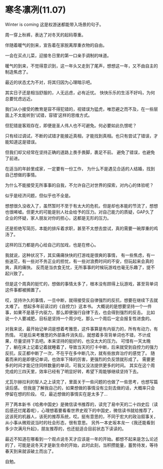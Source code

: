 # 寒冬凛冽(11.07)

Winter is coming 这是权游迷都能带入场景的句子。

周一穿上秋裤，表达了对冬天的起码尊重。

伴随着暖气的到来，宣告着在家脱离厚重衣物的自由。

一会在买点儿菜，迎接冬日里的第一口亲手调制的味道。

暖气的到来，不觉得意识到，这一年头又走到了尾声，想想这一年，又不由自主的制造焦虑了。

最近的状态尤为不对，将其归因为心理暗示吧。 

其实日子还是相当舒服的，人无远虑，必有近忧。 快快乐乐的生活不好吗，为何总要忧虑远近。

我们从小接受的教育是容不得犯错的，视错误为猛虎，唯恐避之而不及，在一些层面上不太能听到‘试错，容错’这样的思维方式。 

但犯错是客观存在，即便是圣人伟人也不可避免。何必要如此仇恨呢？ 

只有经过调试，不断的试错才能接近真相，才能找到真相。也只有尝试了错误，才能知道这是错误。

但我们却又经常在坚持正确的道路上畏手畏脚，裹足不前。 避免了错误，也避免了前进。

在适当的年龄里成家，一定要有一份工作， 为什么不是遇见合适的人结婚，找到自己想做的事情。

为什么不能接受无所事事的自我，不允许自己对世界的探索，对内心的体验呢？

似乎是经济问题，但似乎也不全是。

想想很久没收入了，虽然暂时不至于有太大的危机，但是却也本能的节流了，想想也很唏嘘。但更大的可能是别人社会给予的压力。对自己能力的质疑，GAP久了企业的怀疑，家人朋友对你的担心，这都是无形的压力。

还是拒绝写简历，本能的排斥着求职，甚至不太想去尝试，真的需要一碗厚重的鸡汤了。

这样的压力都是内心给自己的加戏，也是在修心。

我就说，这种状况下，其实痛痛快快的打游戏是很爽的事情， 有一些焦虑，有一些迷茫，有一些对不务正业的担忧，有一些对浪费时间的不安，但玩起来会真的爽，真的痛快。 反而是当衣食无忧，无所事事的时候玩游戏也毫无乐趣了，提不起兴致了。

但是这个周真的挺忙的，想做的事情太多了，根本没有顾得上玩游戏，甚至背单词这件事都被搁置了。

哎，坚持许久的事情，一旦中断，就得接受反自律强烈的反抗，想要在继续下去就太难了。 想起多年前读过的《自控力》这本书。 大概说的是想要坚持一个一件事，如果不是基于内驱力，那么即便强行自律下去，也会得到强烈的反击。 比如说一个人要减肥，目标是坚持一个周少吃，那么一个周后一定会报复性进食的。 

对我来说，最开始记单词是想着考雅思，这件事算是有内驱力的，所有有动力，有热情。 可是后来考雅思的外部条件消失后，就想着多背背单词也不错，不计成果，尽量坚持下去吧。本来坚持的挺好的，也没太大的压力。 可惜有一天太晚了，躺在床上记着记着就睡着了，导致当天的打卡中断，后来就受到自控力的强力反抗，反正都中断了一次，不在乎在多中断几次，就有些放弃治疗的感觉了。 随着而来的是即便记单词，也效率下降的厉害，更强烈的负反馈就形成了。 需要更多的时间才能记住同样数量的单词，可我又没法提供更多的时间。  其实在这个周完成的三四天里，效率已经有了明显好转，希望下周能够继续坚持下去。

尤瓦尔赫拉利的智人之上读完了，里面关于一些问题的也做了一些思考，也想写篇读后感。 但我是了解我自己的，如果想做的事情没有立刻去做的话，大概率只会停留在想的阶段。 哎，最近想做的事情实在是太多了…

开了两本新书《哈弗中国史》是微信读书推荐的，读完了易中天的二十四史后（读后感还烂尾着呢），心理想着要看看世界史观下的中国史，微信读书就给推荐了，这该死的机器人，该死的推荐系统，哎。挺有意思的，不同于宏大的政治叙事关，从小事从微观说当时的社会形态，很有意思。 另外一本史坂本龙一《我还能看到多少次满月升起》，朋友推荐的，也还挺适合目前状态下读读的。

最近不知道在哪看到一个观点说冬天才应该是一年的开始。都想不起来是怎么论述的了，可能是说冬天才是新生命的开始，此时此刻，当积攒能量，蓄势待发，等待春天到来就该破土而出了。

自勉。